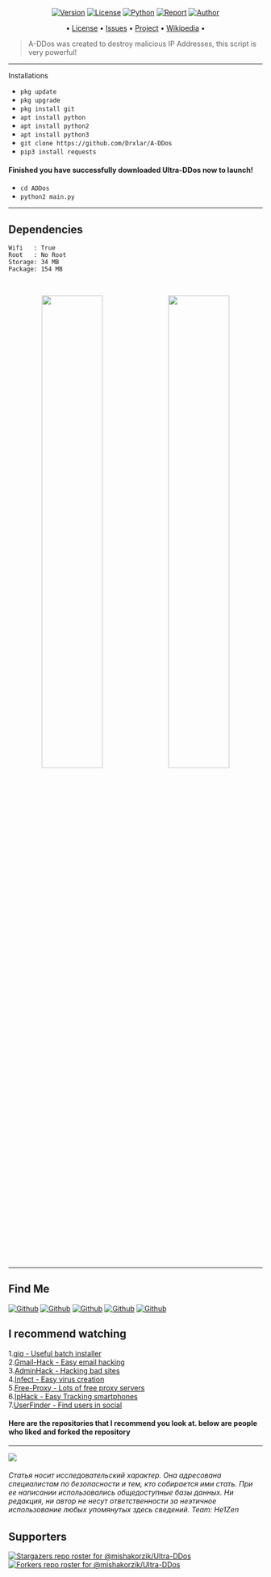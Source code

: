
<p align="center">
<a href="https://github.com/Drxlar/A-DDos"><img title="Version" src="https://img.shields.io/badge/Version-1.1.0-darkblue?style=for-the-badge&logo="></a>
<a href="https://github.com/mishakorzik/Ultra-DDos/blob/main/LICENSE"><img title="License" src="https://img.shields.io/badge/License-MPL-blue?style=for-the-badge&logo=Mozilla_Public_License"></a>
<a href=""><img title="Python" src="https://img.shields.io/badge/Python-3.7-blue?style=for-the-badge&logo=python"></a>
<a href="https://github.com/mishakorzik"><img title="Report" src="https://img.shields.io/badge/Copyring-2021-blue?style=for-the-badge&logo=github"></a>
<a href="https://github.com/Drxlar"><img title="Author" src="https://img.shields.io/badge/Author-mishakorzik-lightblue?style=for-the-badge&logo=github"></a>

</p>

<p align="center">
• <a href="https://github.com/Drxlar/A-DDos/blob/main/LICENSE">License</a> 
• <a href="https://github.com/mishakorzik/Ultra-DDos/issues">Issues</a> 
• <a href="https://github.com/Drxlar/A-DDos/projects">Project</a> 
• <a href="https://github.com/Drxlar/A-DDos/wiki">Wikipedia</a> •

</p>

> A-DDos was created to destroy malicious IP Addresses, this script is very powerful!

----

Installations

* `pkg update`
* `pkg upgrade`
* `pkg install git`
* `apt install python`
* `apt install python2`
* `apt install python3`
* `git clone https://github.com/Drxlar/A-DDos`
* `pip3 install requests`


#### Finished you have successfully downloaded Ultra-DDos now to launch!

* `cd ADDos`
* `python2 main.py`

-----
## Dependencies

```
Wifi   : True
Root   : No Root
Storage: 34 MB
Package: 154 MB
```

<br>
<p align="center">
<img width="49.0%" src="https://raw.githubusercontent.com/mishakorzik/Ultra-DDos/main/src/IMG_20210924_111547.jpg"/> 
<img width="49.0%" src="https://raw.githubusercontent.com/mishakorzik/Ultra-DDos/main/src/IMG_20210924_111604.jpg"/> 
</p>

--------

## Find Me 
[![Github](https://img.shields.io/badge/Reddit-MishaKorzhik-red?style=for-the-badge&logo=reddit)](https://www.reddit.com/u/Necessary_Mammoth368?utm_medium=android_app&utm_source=share)
[![Github](https://img.shields.io/badge/TELEGRAM-MishaKorzhik-orange?style=for-the-badge&logo=telegram)](https://t.me/ubp2q)
[![Github](https://img.shields.io/badge/GitHub-MishaKorzhik-yellow?style=for-the-badge&logo=github)](https://github.com/mishakorzik)
[![Github](https://img.shields.io/badge/Twitter-MishaKorzhik-blue?style=for-the-badge&logo=twitter)](https://twitter.com/MishaKorzhik)
[![Github](https://img.shields.io/badge/Discord-He1Zen-blue?style=for-the-badge&logo=discord)](https://discord.gg/xwpMuMYW57)

## I recommend watching

1.<a href="https://github.com/mishakorzik/qiq">qiq - Useful batch installer</a> <br>
2.<a href="https://github.com/mishakorzik/Gmail-Hack">Gmail-Hack - Easy email hacking</a> <br>
3.<a href="https://github.com/mishakorzik/AdminHack">AdminHack - Hacking bad sites</a> <br>
4.<a href="https://github.com/mishakorzik/Infect">Infect - Easy virus creation</a> <br>
5.<a href="https://github.com/mishakorzik/Free-Proxy">Free-Proxy - Lots of free proxy servers</a> <br>
6.<a href="https://github.com/mishakorzik/IpHack">IpHack - Easy Tracking smartphones</a> <br>
7.<a href="https://github.com/mishakorzik/UserFinder">UserFinder - Find users in social</a> <br>

#### Here are the repositories that I recommend you look at. below are people who liked and forked the repository

-------------

<img src="https://github-readme-stats.vercel.app/api?username=mishakorzik&show_icons=true&theme=default&line_height=25&layout=compact" /></p>

###### Статья носит исследовательский характер. Она адресована специалистам по безопасности и тем, кто собирается ими стать. При ее написании использовались общедоступные базы данных. Ни редакция, ни автор не несут ответственности за неэтичное использование любых упомянутых здесь сведений. Team: He1Zen

## Supporters
[![Stargazers repo roster for @mishakorzik/Ultra-DDos](https://reporoster.com/stars/mishakorzik/Ultra-DDos)](https://github.com/mishakorzik/Ultra-DDos/stargazers)
[![Forkers repo roster for @mishakorzik/Ultra-DDos](https://reporoster.com/forks/mishakorzik/Ultra-DDos)](https://github.com/mishakorzik/Ultra-DDos/members)

